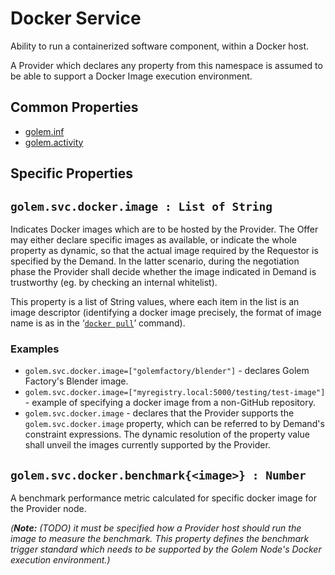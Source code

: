# Docker Service 
Ability to run a containerized software component, within a Docker host.

A Provider which declares any property from this namespace is assumed to be able to support a Docker Image execution environment.

## Common Properties

* [golem.inf](../../../../0-commons/golem/inf.md)
* [golem.activity](../../../../0-commons/golem/activity.md)

## Specific Properties

## `golem.svc.docker.image : List of String` 

Indicates Docker images which are to be hosted by the Provider. The Offer may either declare specific images as available, or indicate the whole property as dynamic, so that the actual image required by the Requestor is specified by the Demand. In the latter scenario, during the negotiation phase the Provider shall decide whether the image indicated in Demand is trustworthy (eg. by checking an internal whitelist).

This property is a list of String values, where each item in the list is an image descriptor (identifying a docker image precisely, the format of image name is as in the ‘[`docker pull`](https://docs.docker.com/engine/reference/commandline/pull/)’ command).

### **Examples**

* `golem.svc.docker.image=["golemfactory/blender"]` - declares Golem Factory's Blender image.
* `golem.svc.docker.image=["myregistry.local:5000/testing/test-image"]` - example of specifying a docker image from a non-GitHub repository.
* `golem.svc.docker.image` - declares that the Provider supports the `golem.svc.docker.image` property, which can be referred to by Demand's constraint expressions. The dynamic resolution of the property value shall unveil the images currently supported by the Provider.
  
## `golem.svc.docker.benchmark{<image>} : Number` 
A benchmark performance metric calculated for specific docker image for the Provider node.

_(**Note:** (TODO) it must be specified how a Provider host should run the image to measure the benchmark. This property defines the benchmark trigger standard which needs to be supported by the Golem Node's Docker execution environment.)_
  

